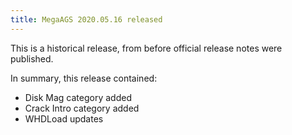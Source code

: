 ```yaml
---
title: MegaAGS 2020.05.16 released
---
```

This is a historical release, from before official release notes were published.

In summary, this release contained:

* Disk Mag category added
* Crack Intro category added
* WHDLoad updates
